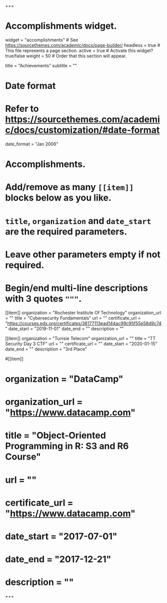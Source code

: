 +++
# Accomplishments widget.
widget = "accomplishments"  # See https://sourcethemes.com/academic/docs/page-builder/
headless = true  # This file represents a page section.
active = true  # Activate this widget? true/false
weight = 50  # Order that this section will appear.

title = "Achievements"
subtitle = ""

# Date format
#   Refer to https://sourcethemes.com/academic/docs/customization/#date-format
date_format = "Jan 2006"

# Accomplishments.
#   Add/remove as many `[[item]]` blocks below as you like.
#   `title`, `organization` and `date_start` are the required parameters.
#   Leave other parameters empty if not required.
#   Begin/end multi-line descriptions with 3 quotes `"""`.

[[item]]
  organization = "Rochester Institute Of Technology"
  organization_url = ""
  title = "Cybersecurity Fundamentals"
  url = ""
  certificate_url = "https://courses.edx.org/certificates/38177113ead144ac99c95f55e58d9c74"
  date_start = "2019-11-01"
  date_end = ""
  description = ""

[[item]]
  organization = "Tunisie Telecom"
  organization_url = ""
  title = "TT Security Day 3 CTF"
  url = ""
  certificate_url = ""
  date_start = "2020-01-15"
  date_end = ""
  description = "3rd Place"
  
#[[item]]
#  organization = "DataCamp"
#  organization_url = "https://www.datacamp.com"
#  title = "Object-Oriented Programming in R: S3 and R6 Course"
#  url = ""
#  certificate_url = "https://www.datacamp.com"
#  date_start = "2017-07-01"
#  date_end = "2017-12-21"
#  description = ""

+++
